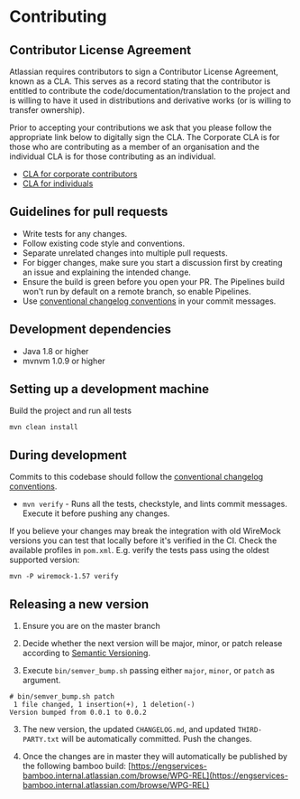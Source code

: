 # Contributing

## Contributor License Agreement

Atlassian requires contributors to sign a Contributor License Agreement, known as a CLA. This serves as a record stating
that the contributor is entitled to contribute the code/documentation/translation to the project and is willing to have
it used in distributions and derivative works (or is willing to transfer ownership).

Prior to accepting your contributions we ask that you please follow the appropriate link below to digitally sign the
CLA. The Corporate CLA is for those who are contributing as a member of an organisation and the individual CLA is for
those contributing as an individual.

* [CLA for corporate contributors](https://na2.docusign.net/Member/PowerFormSigning.aspx?PowerFormId=e1c17c66-ca4d-4aab-a953-2c231af4a20b)
* [CLA for individuals](https://na2.docusign.net/Member/PowerFormSigning.aspx?PowerFormId=3f94fbdc-2fbe-46ac-b14c-5d152700ae5d)

## Guidelines for pull requests

- Write tests for any changes.
- Follow existing code style and conventions.
- Separate unrelated changes into multiple pull requests.
- For bigger changes, make sure you start a discussion first by creating an issue and explaining the intended change.
- Ensure the build is green before you open your PR. The Pipelines build won't run by default on a remote branch, so
enable Pipelines.
- Use [conventional changelog conventions](https://github.com/bcoe/conventional-changelog-standard/blob/master/convention.md)
in your commit messages.

## Development dependencies

- Java 1.8 or higher
- mvnvm 1.0.9 or higher

## Setting up a development machine

Build the project and run all tests
```
mvn clean install
```

## During development

Commits to this codebase should follow the [conventional changelog conventions](https://github.com/bcoe/conventional-changelog-standard/blob/master/convention.md).

- `mvn verify` - Runs all the tests, checkstyle, and lints commit messages. Execute it before pushing any changes.

If you believe your changes may break the integration with old WireMock versions you can test that locally before it's
verified in the CI. Check the available profiles in `pom.xml`. E.g. verify the tests pass using the oldest supported
version:

`mvn -P wiremock-1.57 verify` 

## Releasing a new version

1. Ensure you are on the master branch

2. Decide whether the next version will be major, minor, or patch release according to
[Semantic Versioning](http://semver.org/).

3. Execute `bin/semver_bump.sh` passing either `major`, `minor`, or `patch` as argument.

```
# bin/semver_bump.sh patch
 1 file changed, 1 insertion(+), 1 deletion(-)
Version bumped from 0.0.1 to 0.0.2
```

3. The new version, the updated `CHANGELOG.md`, and updated `THIRD-PARTY.txt` will be automatically committed.
Push the changes.

4. Once the changes are in master they will automatically be published by the following bamboo build:
[https://engservices-bamboo.internal.atlassian.com/browse/WPG-REL](https://engservices-bamboo.internal.atlassian.com/browse/WPG-REL)
